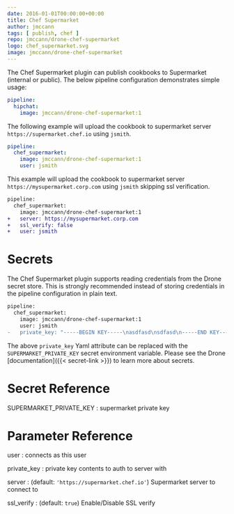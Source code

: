 ```yaml
---
date: 2016-01-01T00:00:00+00:00
title: Chef Supermarket
author: jmccann
tags: [ publish, chef ]
repo: jmccann/drone-chef-supermarket
logo: chef_supermarket.svg
image: jmccann/drone-chef-supermarket
---
```


The Chef Supermarket plugin can publish cookbooks to Supermarket (internal or public).
The below pipeline configuration demonstrates simple usage:

```yaml
pipeline:
  hipchat:
    image: jmccann/drone-chef-supermarket:1
```

The following example will upload the cookbook to supermarket server
`https://supermarket.chef.io` using `jsmith`.

```yaml
pipeline:
  chef_supermarket:
    image: jmccann/drone-chef-supermarket:1
    user: jsmith
```

This example will upload the cookbook to supermarket server
`https://mysupermarket.corp.com` using `jsmith` skipping ssl verification.

```diff
pipeline:
  chef_supermarket:
    image: jmccann/drone-chef-supermarket:1
+   server: https://mysupermarket.corp.com
+   ssl_verify: false
+   user: jsmith
```

# Secrets

The Chef Supermarket plugin supports reading credentials from the Drone secret store.
This is strongly recommended instead of storing credentials in the pipeline configuration in plain text.

```diff
pipeline:
  chef_supermarket:
    image: jmccann/drone-chef-supermarket:1
    user: jsmith
-   private_key: "-----BEGIN KEY-----\nasdfasd\nsdfasd\n-----END KEY-----\n"
```

The above `private_key` Yaml attribute can be replaced with the `SUPERMARKET_PRIVATE_KEY` secret environment variable.
Please see the Drone [documentation]({{< secret-link >}}) to learn more about secrets.

# Secret Reference

SUPERMARKET_PRIVATE_KEY
: supermarket private key

# Parameter Reference

user
: connects as this user

private_key
: private key contents to auth to server with

server
: (default: `'https://supermarket.chef.io'`) Supermarket server to connect to

ssl_verify
: (default: `true`) Enable/Disable SSL verify
